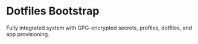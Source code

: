 # Dotfiles Bootstrap
Fully integrated system with GPG-encrypted secrets, profiles, dotfiles, and app provisioning.